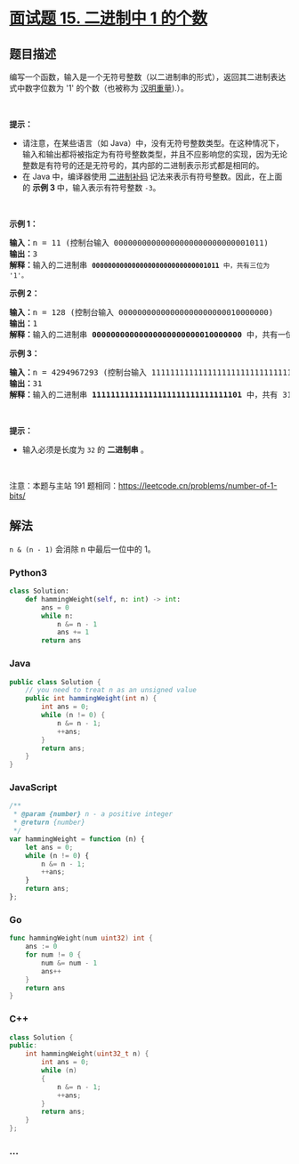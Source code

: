 # [面试题 15. 二进制中 1 的个数](https://leetcode.cn/problems/er-jin-zhi-zhong-1de-ge-shu-lcof/)

## 题目描述

<p>编写一个函数，输入是一个无符号整数（以二进制串的形式），返回其二进制表达式中数字位数为 '1' 的个数（也被称为 <a href="http://en.wikipedia.org/wiki/Hamming_weight" target="_blank">汉明重量</a>).）。</p>

<p> </p>

<p><strong>提示：</strong></p>

<ul>
	<li>请注意，在某些语言（如 Java）中，没有无符号整数类型。在这种情况下，输入和输出都将被指定为有符号整数类型，并且不应影响您的实现，因为无论整数是有符号的还是无符号的，其内部的二进制表示形式都是相同的。</li>
	<li>在 Java 中，编译器使用 <a href="https://baike.baidu.com/item/二进制补码/5295284">二进制补码</a> 记法来表示有符号整数。因此，在上面的 <strong>示例 3 </strong>中，输入表示有符号整数 <code>-3</code>。</li>
</ul>

<p> </p>

<p><strong>示例 1：</strong></p>

<pre>
<strong>输入：</strong>n = 11 (控制台输入 00000000000000000000000000001011)
<strong>输出：</strong>3
<strong>解释：</strong>输入的二进制串 <code><strong>00000000000000000000000000001011</strong> 中，共有三位为 '1'。</code>
</pre>

<p><strong>示例 2：</strong></p>

<pre>
<strong>输入：</strong>n = 128 (控制台输入 00000000000000000000000010000000)
<strong>输出：</strong>1
<strong>解释：</strong>输入的二进制串 <strong>00000000000000000000000010000000</strong> 中，共有一位为 '1'。
</pre>

<p><strong>示例 3：</strong></p>

<pre>
<strong>输入：</strong>n = 4294967293 (控制台输入 11111111111111111111111111111101，部分语言中 n = -3）
<strong>输出：</strong>31
<strong>解释：</strong>输入的二进制串 <strong>11111111111111111111111111111101</strong> 中，共有 31 位为 '1'。</pre>

<p> </p>

<p><strong>提示：</strong></p>

<ul>
	<li>输入必须是长度为 <code>32</code> 的 <strong>二进制串</strong> 。</li>
</ul>

<p> </p>

<p>注意：本题与主站 191 题相同：<a href="https://leetcode.cn/problems/number-of-1-bits/">https://leetcode.cn/problems/number-of-1-bits/</a></p>

## 解法

`n & (n - 1)` 会消除 n 中最后一位中的 1。

<!-- tabs:start -->

### **Python3**

```python
class Solution:
    def hammingWeight(self, n: int) -> int:
        ans = 0
        while n:
            n &= n - 1
            ans += 1
        return ans
```

### **Java**

```java
public class Solution {
    // you need to treat n as an unsigned value
    public int hammingWeight(int n) {
        int ans = 0;
        while (n != 0) {
            n &= n - 1;
            ++ans;
        }
        return ans;
    }
}
```

### **JavaScript**

```js
/**
 * @param {number} n - a positive integer
 * @return {number}
 */
var hammingWeight = function (n) {
    let ans = 0;
    while (n != 0) {
        n &= n - 1;
        ++ans;
    }
    return ans;
};
```

### **Go**

```go
func hammingWeight(num uint32) int {
	ans := 0
	for num != 0 {
		num &= num - 1
		ans++
	}
	return ans
}
```

### **C++**

```cpp
class Solution {
public:
    int hammingWeight(uint32_t n) {
        int ans = 0;
        while (n)
        {
            n &= n - 1;
            ++ans;
        }
        return ans;
    }
};
```

### **...**

```

```

<!-- tabs:end -->
